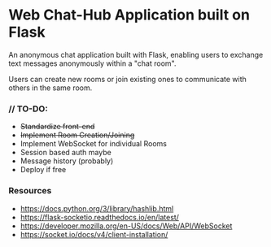 # Web Chat-Hub Application built on Flask #

An anonymous chat application built with Flask, enabling users to exchange text messages anonymously within a "chat room".

Users can create new rooms or join existing ones to communicate with others in the same room.

### // TO-DO: ###
- ~~Standardize front-end~~
- ~~Implement Room Creation/Joining~~
- Implement WebSocket for individual Rooms
- Session based auth maybe
- Message history (probably)
- Deploy if free

### Resources ###
- https://docs.python.org/3/library/hashlib.html
- https://flask-socketio.readthedocs.io/en/latest/
- https://developer.mozilla.org/en-US/docs/Web/API/WebSocket
- https://socket.io/docs/v4/client-installation/
